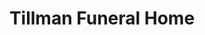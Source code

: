 ---
title: "Tillman Funeral Home"
url: /tallahassee/tillman-funeral-home/
shop: funeral directors
---